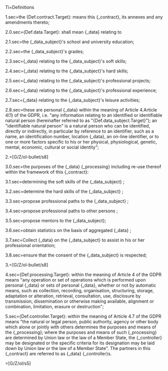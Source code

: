 Ti=Definitions

1.sec=the {Def.contract.Target}: means this {_contract}, its annexes and any amendments thereto;

2.0.sec={Def.data.Target}: shall mean {_data} relating to 

2.1.sec=the {_data_subject}'s school and university education; 

2.2.sec=the {_data_subject}'s grades; 

2.3.sec={_data} relating to the {_data_subject}'s soft skills; 

2.4.sec={_data} relating to the {_data_subject}'s hard skills; 

2.5.sec={_data} relating to the {_data_subject}'s professional projects; 

2.6.sec={_data} relating to the {_data_subject}'s professional experience; 

2.7.sec={_data} relating to the {_data_subject}'s leisure activities; 

2.8.sec=these are personal {_data} within the meaning of Article 4.Article 4(1) of the GDPR, i.e. "any information relating to an identified or identifiable natural person (hereinafter referred to as "{Def.data_subject.Target}"); an "identifiable natural person" is a natural person who can be identified, directly or indirectly, in particular by reference to an identifier, such as a name, an identification number, location {_data}, an on-line identifier, or to one or more factors specific to his or her physical, physiological, genetic, mental, economic, cultural or social identity";

2.=[G/Z/ol-bullet/s8]

3.0.sec=the purposes of the {_data} {_processing} including re-use thereof within the framework of this {_contract}: 

3.1.sec=determining the soft skills of the {_data_subject} ;

3.2.sec=determine the hard skills of the {_data_subject} ;

3.3.sec=propose professional paths to the {_data_subject} ;

3.4.sec=propose professional paths to other persons ;

3.5.sec=propose mentors to the {_data_subject};

3.6.sec=obtain statistics on the basis of aggregated {_data} ;

3.7.sec=Collect {_data} on the {_data_subject} to assist in his or her professional orientation;

3.8.sec=ensure that the consent of the {_data_subject} is respected;

3.=[G/Z/ol-bullet/s8]

4.sec={Def.processing.Target}: within the meaning of Article 4 of the GDPR means "any operation or set of operations which is performed upon personal {_data} or sets of personal {_data}, whether or not by automatic means, such as collection, recording, organisation, structuring, storage, adaptation or alteration, retrieval, consultation, use, disclosure by transmission, dissemination or otherwise making available, alignment or combination, limitation, erasure or destruction";

5.sec={Def.controller.Target}: within the meaning of Article 4.7 of the GDPR means "the natural or legal person, public authority, agency or other body which alone or jointly with others determines the purposes and means of the {_processing}; where the purposes and means of such {_processing} are determined by Union law or the law of a Member State, the {_controller} may be designated or the specific criteria for its designation may be laid down by Union law or the law of a Member State". The partners in this {_contract} are referred to as {_data} {_controller}s.

=[G/Z/ol/s5]
